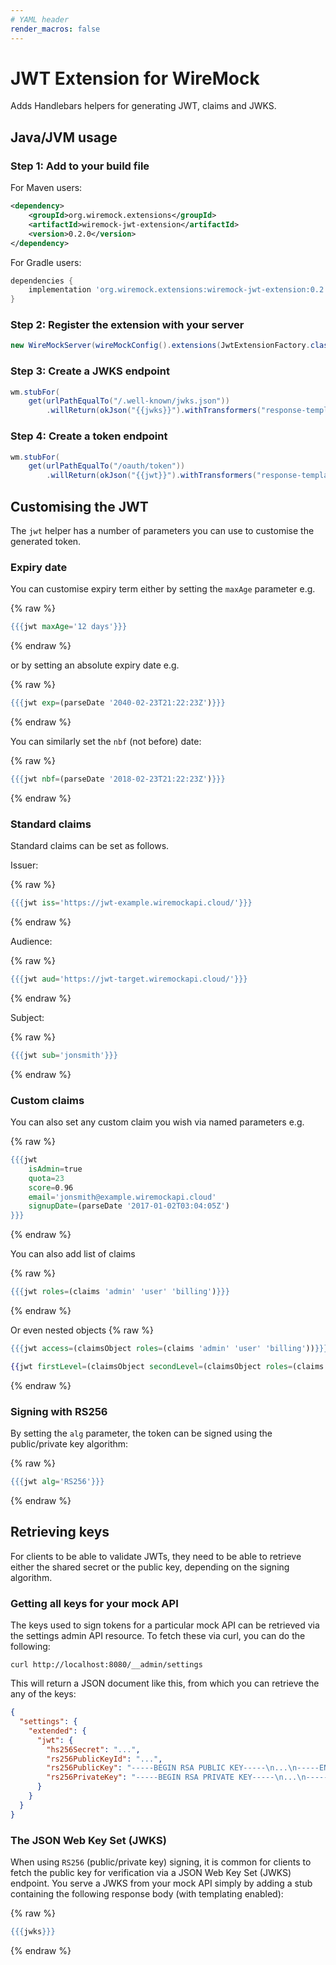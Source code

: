 ```yaml
---
# YAML header
render_macros: false
---
```


# JWT Extension for WireMock

Adds Handlebars helpers for generating JWT, claims and JWKS.

## Java/JVM usage

### Step 1: Add to your build file

For Maven users:

```xml
<dependency>
    <groupId>org.wiremock.extensions</groupId>
    <artifactId>wiremock-jwt-extension</artifactId>
    <version>0.2.0</version>
</dependency>
```

For Gradle users:

```groovy
dependencies {
    implementation 'org.wiremock.extensions:wiremock-jwt-extension:0.2.0'
}
```

### Step 2: Register the extension with your server

```java
new WireMockServer(wireMockConfig().extensions(JwtExtensionFactory.class));
```

### Step 3: Create a JWKS endpoint

```java
wm.stubFor(
    get(urlPathEqualTo("/.well-known/jwks.json"))
        .willReturn(okJson("{{jwks}}").withTransformers("response-template")));
```

### Step 4: Create a token endpoint

```java
wm.stubFor(
    get(urlPathEqualTo("/oauth/token"))
        .willReturn(okJson("{{jwt}}").withTransformers("response-template")));
```


## Customising the JWT

The `jwt` helper has a number of parameters you can use to customise the generated token.

### Expiry date

You can customise expiry term either by setting the `maxAge` parameter e.g.

{% raw %}
```handlebars
{{{jwt maxAge='12 days'}}}
```
{% endraw %}

or by setting an absolute expiry date e.g.

{% raw %}
```handlebars
{{{jwt exp=(parseDate '2040-02-23T21:22:23Z')}}}
```
{% endraw %}

You can similarly set the `nbf` (not before) date:

{% raw %}
```handlebars
{{{jwt nbf=(parseDate '2018-02-23T21:22:23Z')}}}
```
{% endraw %}

### Standard claims

Standard claims can be set as follows.

Issuer:

{% raw %}
```handlebars
{{{jwt iss='https://jwt-example.wiremockapi.cloud/'}}}
```
{% endraw %}

Audience:

{% raw %}
```handlebars
{{{jwt aud='https://jwt-target.wiremockapi.cloud/'}}}
```
{% endraw %}

Subject:

{% raw %}
```handlebars
{{{jwt sub='jonsmith'}}}
```
{% endraw %}

### Custom claims

You can also set any custom claim you wish via named parameters e.g.

{% raw %}
```handlebars
{{{jwt
    isAdmin=true
    quota=23
    score=0.96
    email='jonsmith@example.wiremockapi.cloud'
    signupDate=(parseDate '2017-01-02T03:04:05Z')
}}}
```
{% endraw %}

You can also add list of claims 

{% raw %}
```handlebars
{{{jwt roles=(claims 'admin' 'user' 'billing')}}}
```
{% endraw %}

Or even nested objects
{% raw %}
```handlebars
{{{jwt access=(claimsObject roles=(claims 'admin' 'user' 'billing'))}}}
```

```handlebars
{{jwt firstLevel=(claimsObject secondLevel=(claimsObject roles=(claims 'admin' 'user' 'billing')))}}
```
{% endraw %}


### Signing with RS256

By setting the `alg` parameter, the token can be signed using the public/private key
algorithm:

{% raw %}
```handlebars
{{{jwt alg='RS256'}}}
```
{% endraw %}

## Retrieving keys

For clients to be able to validate JWTs, they need to be able to retrieve either
the shared secret or the public key, depending on the signing algorithm.

### Getting all keys for your mock API

The keys used to sign tokens for a particular mock API can be retrieved via the
settings admin API resource. To fetch these via curl, you can do the following:

```
curl http://localhost:8080/__admin/settings
```

This will return a JSON document like this, from which you can retrieve the any of the
keys:

```json
{
  "settings": {
    "extended": {
      "jwt": {
        "hs256Secret": "...",
        "rs256PublicKeyId": "...",
        "rs256PublicKey": "-----BEGIN RSA PUBLIC KEY-----\n...\n-----END RSA PUBLIC KEY-----\n",
        "rs256PrivateKey": "-----BEGIN RSA PRIVATE KEY-----\n...\n-----END RSA PRIVATE KEY-----\n"
      }
    }
  }
}
```

### The JSON Web Key Set (JWKS)

When using `RS256` (public/private key) signing, it is common for clients to fetch
the public key for verification via a JSON Web Key Set (JWKS) endpoint. You serve
a JWKS from your mock API simply by adding a stub containing the following response
body (with templating enabled):

{% raw %}
```handlebars
{{{jwks}}}
```
{% endraw %}

